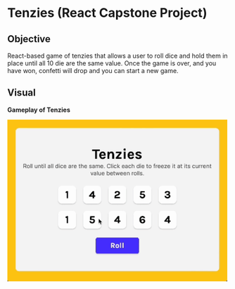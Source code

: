 # Tenzies (React Capstone Project)

## Objective
React-based game of tenzies that allows a user to roll dice and hold them in place until all 10 die are the same value. Once the game is over, and you have won, confetti will drop and you can start a new game.

## Visual

**Gameplay of Tenzies**

<img src='./tenzies1.gif' width='500'>
